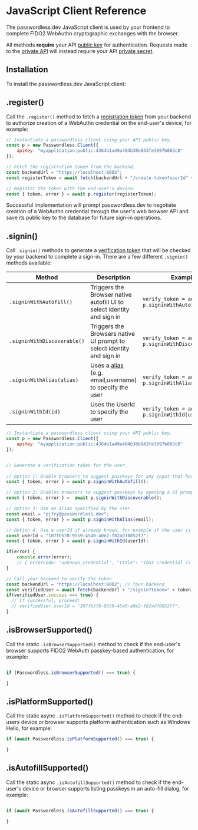 # JavaScript Client Reference

The passwordless.dev JavaScript client is used by your frontend to complete FIDO2 WebAuthn cryptographic exchanges with the browser.

All methods **require** your API [public key](concepts.html#api-keys) for authentication. Requests made to the [private API](api) will instead require your API [private secret](concepts.html#api-keys).

## Installation

To install the passwordless.dev JavaScript client:

<CodeSwitcher :languages="{bash1:'yarn',bash2:'npm',es6:'ES6',script:'Script tag'}">
<template v-slot:bash1>

```bash
yarn add @passwordlessdev/passwordless-client
```
In all cases, your frontend must import the library to call the methods in this document:
```js
import { Client } from '@passwordlessdev/passwordless-client';
const p = new Client({ apiKey: "" })
```
</template>
<template v-slot:bash2>

```bash
npm install @passwordlessdev/passwordless-client
```
In all cases, your frontend must import the library to call the methods in this document:
```js
import { Client } from '@passwordlessdev/passwordless-client';
const p = new Client({ apiKey: "" })
```
</template>
<template v-slot:es6>

```http
<script src="https://cdn.passwordless.dev/dist/0.3.0/passwordless.min.mjs" crossorigin="anonymous"></script>
```
In all cases, your frontend must import the library to call the methods in this document:
```js
import { Client } from "https://cdn.passwordless.dev/dist/0.3.0/passwordless.min.mjs"
const p = new Client({ apiKey: "" })
```
</template>
<template v-slot:script>

```html
<script src="https://cdn.passwordless.dev/dist/0.4.0/passwordless.iife.js" crossorigin="anonymous"></script>
```
In all cases, your frontend must import the library to call the methods in this document:
```html
<script>
const p = new Passwordless.Client({ apiKey: "" });
</script>
```

</template>
</CodeSwitcher>

## .register()

Call the `.register()` method to fetch a [registration token](concepts.html#tokens) from your backend to authorize creation of a WebAuthn credential on the end-user's device, for example:

```js
// Instantiate a passwordless client using your API public key.
const p = new Passwordless.Client({
    apiKey: "myapplication:public:4364b1a49a404b38b843fe3697b803c8"
});

// Fetch the registration token from the backend.
const backendUrl = "https://localhost:8002";
const registerToken = await fetch(backendUrl + "/create-token?userId" + userId).then(r => r.text());

// Register the token with the end-user's device.
const { token, error } = await p.register(registerToken);
```

Successful implementation will prompt passwordless.dev to negotiate creation of a WebAuthn credential through the user's web browser API and save its public key to the database for future sign-in operations.

## .signin()

Call `.signin()` methods to generate a [verification token](concepts.html#tokens) that will be checked by your backend to complete a sign-in. There are a few different `.signin()` methods available:

|Method|Description|Example|
|------|-----------|-------|
|`.signinWithAutofill()`|Triggers the Browser native autofill UI to select identity and sign in|`verify_token = await p.signinWithAutofill();`|
|`.signinWithDiscoverable()`|Triggers the Browsers native UI prompt to select identity and sign in |`verify_token = await p.signinWithDiscoverable();`|
|`.signinWithAlias(alias)`|Uses a [alias](api.html#alias) (e.g. email,username) to specify the user|`verify_token = await p.signinWithAlias(email);`|
|`.signinWithId(id)`|Uses the UserId to specify the user|`verify_token = await p.signinWithId(userId);`|

```js
// Instantiate a passwordless client using your API public key.
const p = new Passwordless.Client({
    apiKey: "myapplication:public:4364b1a49a404b38b843fe3697b803c8"
});


// Generate a verification token for the user.
  
// Option 1: Enable browsers to suggest passkeys for any input that has autofill="webauthn". (only works with discoverable passkeys)
const { token, error } = await p.signinWithAutofill();

// Option 2: Enables browsers to suggest passkeys by opening a UI prompt (only works with discoverable passkeys)
const { token, error } =  await p.signinWithDiscoverable();

// Option 3: Use an alias specified by the user.
const email = "pjfry@passwordless.dev";
const { token, error } = await p.signinWithAlias(email);

// Option 4: Use a userId if already known, for example if the user is re-authenticating.
const userId = "107fb578-9559-4540-a0e2-f82ad78852f7";
const { token, error } = await p.signinWithId(userId);

if(error) {
    console.error(error);
    // { errorCode: "unknown_credential", "title": "That credential is not registered with this website", "details": "..."}
}

// Call your backend to verify the token.
const backendUrl = "https://localhost:8002"; // Your backend
const verifiedUser = await fetch(backendUrl + "/signin?token=" + token).then(r => r.json());
if(verifiedUser.success === true) {
  // If successful, proceed!
  // verifiedUser.userId = "107fb578-9559-4540-a0e2-f82ad78852f7";
}
```

## .isBrowserSupported()

Call the static `.isBrowserSupported()` method to check if the end-user's browser supports FIDO2 WebAuth passkey-based authentication, for example:

```js

if (Passwordless.isBrowserSupported() === true) {

}
```

## .isPlatformSupported()


Call the static async `.isPlatformSupported()` method to check if the end-users device or browser supports platform authentication such as Windows Hello, for example:

```js
if (await Passwordless.isPlatformSupported() === true) {

}
```

## .isAutofillSupported()

Call the static async `.isAutofillSupported()` method to check if the end-user's device or browser supports listing passkeys in an auto-fill dialog, for example:

```js

if (await Passwordless.isAutofillSupported() === true) {

}
```
